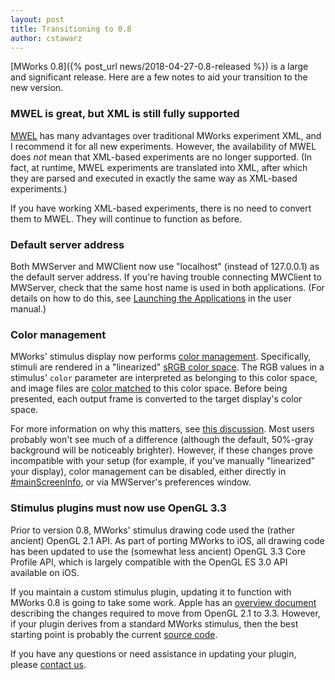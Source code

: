 ```yaml
---
layout: post
title: Transitioning to 0.8
author: cstawarz
---
```


[MWorks 0.8]({% post_url news/2018-04-27-0.8-released %}) is a large and significant release.  Here are a few notes to aid your transition to the new version.


### MWEL is great, but XML is still fully supported

[MWEL](/documentation/latest/mwel/) has many advantages over traditional MWorks experiment XML, and I recommend it for all new experiments.  However, the availability of MWEL does *not* mean that XML-based experiments are no longer supported.  (In fact, at runtime, MWEL experiments are translated into XML, after which they are parsed and executed in exactly the same way as XML-based experiments.)

If you have working XML-based experiments, there is no need to convert them to MWEL.  They will continue to function as before.


### Default server address

Both MWServer and MWClient now use "localhost" (instead of 127.0.0.1) as the default server address.  If you're having trouble connecting MWClient to MWServer, check that the same host name is used in both applications.  (For details on how to do this, see [Launching the Applications](/documentation/latest/guide/running.html#launching-the-applications) in the user manual.)


### Color management

MWorks' stimulus display now performs [color management](https://en.wikipedia.org/wiki/Color_management).  Specifically, stimuli are rendered in a "linearized" [sRGB color space](https://en.wikipedia.org/wiki/SRGB).  The RGB values in a stimulus' `color` parameter are interpreted as belonging to this color space, and image files are [color matched](https://developer.apple.com/library/content/documentation/GraphicsImaging/Conceptual/csintro/csintro_conversion/csintro_conversion.html#//apple_ref/doc/uid/TP30001148-CH223-SW1) to this color space.  Before being presented, each output frame is converted to the target display's color space.

For more information on why this matters, see [this discussion](https://mworks.tenderapp.com/discussions/suggestions/369#comment_31900668).  Most users probably won't see much of a difference (although the default, 50%-gray background will be noticeably brighter).  However, if these changes prove incompatible with your setup (for example, if you've manually "linearized" your display), color management can be disabled, either directly in [#mainScreenInfo](/documentation/0.8/reference/sysvars.html#mainscreeninfo), or via MWServer's preferences window.


### Stimulus plugins must now use OpenGL 3.3

Prior to version 0.8, MWorks' stimulus drawing code used the (rather ancient) OpenGL 2.1 API.  As part of porting MWorks to iOS, all drawing code has been updated to use the (somewhat less ancient) OpenGL 3.3 Core Profile API, which is largely compatible with the OpenGL ES 3.0 API available on iOS.

If you maintain a custom stimulus plugin, updating it to function with MWorks 0.8 is going to take some work.  Apple has an [overview document](https://developer.apple.com/library/content/documentation/GraphicsImaging/Conceptual/OpenGL-MacProgGuide/UpdatinganApplicationtoSupportOpenGL3/UpdatinganApplicationtoSupportOpenGL3.html) describing the changes required to move from OpenGL 2.1 to 3.3.  However, if your plugin derives from a standard MWorks stimulus, then the best starting point is probably the current [source code](https://github.com/mworks/mworks).

If you have any questions or need assistance in updating your plugin, please [contact us](https://mworks.tenderapp.com/discussion/new).
